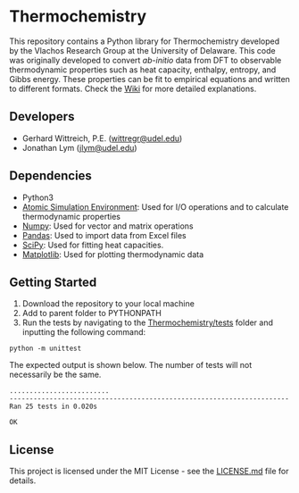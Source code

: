 # Thermochemistry
This repository contains a Python library for Thermochemistry developed by the Vlachos Research Group at the University of Delaware. This code was originally developed to convert *ab-initio* data from DFT to observable thermodynamic properties such as heat capacity, enthalpy, entropy, and Gibbs energy. These properties can be fit to empirical equations and written to different formats. Check the [Wiki](https://github.com/VlachosGroup/Thermochemistry/wiki) for more detailed explanations.

## Developers
- Gerhard Wittreich, P.E. (wittregr@udel.edu)
- Jonathan Lym (jlym@udel.edu)

## Dependencies
- Python3
- [Atomic Simulation Environment](https://wiki.fysik.dtu.dk/ase/): Used for I/O operations and to calculate thermodynamic properties
- [Numpy](http://www.numpy.org/): Used for vector and matrix operations
- [Pandas](https://pandas.pydata.org/): Used to import data from Excel files
- [SciPy](https://www.scipy.org/): Used for fitting heat capacities.
- [Matplotlib](https://matplotlib.org/): Used for plotting thermodynamic data

## Getting Started
1. Download the repository to your local machine
2. Add to parent folder to PYTHONPATH
3. Run the tests by navigating to the [Thermochemistry/tests](https://github.com/VlachosGroup/Thermochemistry/tree/master/tests) folder and inputting the following command:
```
python -m unittest
```

The expected output is shown below. The number of tests will not necessarily be the same.
```
.........................
----------------------------------------------------------------------
Ran 25 tests in 0.020s

OK
```

## License
This project is licensed under the MIT License - see the [LICENSE.md](https://github.com/VlachosGroup/Thermochemistry/LICENSE.md) file for details.